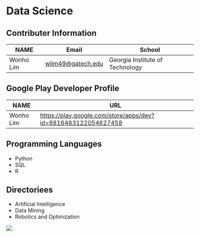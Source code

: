 # Data Science

## Contributer Information
<!-- Tables -->
| NAME      | Email                |School                            |
| --------- | -------------------- |----------------------------------|
| Wonho Lim | wlim49@gatech.edu    | Georgia Institute of Technology  |

## Google Play Developer Profile
| NAME      | URL                                                           |       
| --------- | --------------------------------------------------------------|
| Wonho Lim | https://play.google.com/store/apps/dev?id=8816483122054627458 |

## Programming Languages
* Python 
* SQL
* R

## Directoriees
* Artificial Intelligence
* Data Mining
* Robotics and Optimization

![](https://wallpaperaccess.com/full/1325090.jpg)
